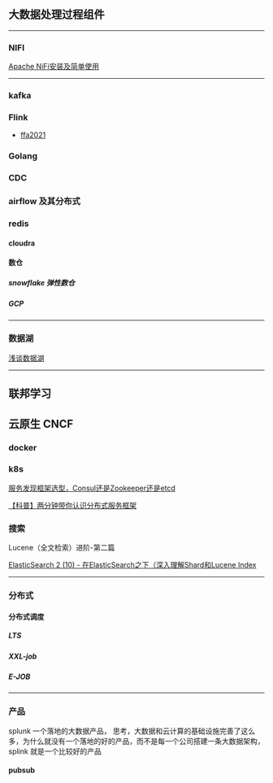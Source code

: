 

## 大数据处理过程组件
***
### NIFI
[Apache NiFi安装及简单使用](https://blog.csdn.net/xc_zhou/article/details/103285088)

***

### kafka
### Flink
- [ffa2021](https://developer.aliyun.com/special/ffa2021/live#)

### Golang
### CDC
### airflow 及其分布式
### redis 
#### cloudra
#### 数仓
##### snowflake 弹性数仓
##### GCP

***
### 数据湖
[浅谈数据湖](https://zhuanlan.zhihu.com/p/87795611)
***


## 联邦学习

## 云原生  CNCF
### docker 
### k8s

[服务发现框架选型，Consul还是Zookeeper还是etcd](https://blog.csdn.net/uxiAD7442KMy1X86DtM3/article/details/79847016)

[【科普】两分钟带你认识分布式服务框架](https://www.baidu.com/sf?pd=video_page&nid=6458137079612741149&sign=15714926416487478178&word=zookeeper&oword=zookeeper&title=【科普】两分钟带你认识分布式服务框架%3AZooKeeper&atn=index&alr=1&openapi=1&resource_id=5052&frsrcid=4185&cambrian_id=1580859622074471&sp=0&ext=%7B%22src%22%3A%22https%3A%5C%2F%5C%2Fvdse.bdstatic.com%5C%2Fe869bea12428ef7ac3932f8f7cf6c9da.mp4%3Fauthorization%3Dbce-auth-v1%252Ffb297a5cc0fb434c971b8fa103e8dd7b%252F2017-05-11T09%253A02%253A31Z%252F-1%252F%252Ff14b61d4982137d67a485640bd0c5530d67f0d1b6cb2d9043bf6945602660fd0%22%2C%22loc%22%3A%22https%3A%5C%2F%5C%2Fwww.bilibili.com%5C%2Fvideo%5C%2Fav51273334%22%2C%22log_loc%22%3A%22https%3A%5C%2F%5C%2Fwww.bilibili.com%5C%2Fvideo%5C%2Fav51273334%22%2C%22duration%22%3A%22139%22%2C%22poster%22%3A%22http%253A%252F%252Fvdposter.bdstatic.com%252F771dbf9f48be5c5e5998459138150cf8.jpeg%22%2C%22source%22%3A%22B%5Cu057e%22%2C%22s%22%3A%224fc5a291ae508fd21bb2c993d2c599d2%22%2C%22isHttps%22%3A1%2C%22isCompilation%22%3Anull%2C%22jsy%22%3A1%7D&top=%7B%22sfhs%22%3A1%2C%22_hold%22%3A2%7D&fr0=B&fr1=B&ms=1&lid=8737060204823889730&_t=1564403683042c)

### 搜索
Lucene（全文检索）进阶-第二篇

[ElasticSearch 2 (10) - 在ElasticSearch之下（深入理解Shard和Lucene Index](https://www.cnblogs.com/richaaaard/p/5227477.html）
)



***

### 分布式
#### 分布式调度
##### LTS 
##### XXL-job
##### E-JOB

***

### 产品
splunk
一个落地的大数据产品，
思考，大数据和云计算的基础设施完善了这么多，为什么就没有一个落地的好的产品，而不是每一个公司搭建一条大数据架构，splink 就是一个比较好的产品



#### pubsub

